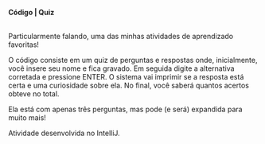 <strong>Código | Quiz</strong><br>

<br>
<p1>Particularmente falando, uma das minhas atividades de aprendizado favoritas!</p>
<p2>O código consiste em um quiz de perguntas e respostas onde, inicialmente, você insere seu nome e fica gravado. Em seguida digite a alternativa corretada e pressione ENTER. O sistema vai imprimir se a resposta está certa e uma curiosidade sobre ela. No final, você saberá quantos acertos obteve no total.</p>
<p3>Ela está com apenas três perguntas, mas pode (e será) expandida para muito mais!</p>
<p4>Atividade desenvolvida no IntelliJ.</p>
